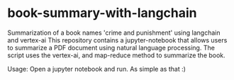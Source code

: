 # book-summary-with-langchain
Summarization of a book names 'crime and punishment' using langchain and vertex-ai
This repository contains a jupyter-notebook that allows users to summarize a PDF document using natural language processing. The script uses the vertex-ai, and map-reduce method to summarize the book.

Usage:
Open a jupyter notebook and run. As simple as that :)
